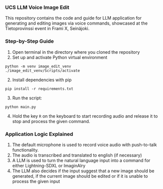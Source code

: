 ### UCS LLM Voice Image Edit
This repository contains the code and guide for LLM application for generating and editing images via voice commands, showcased at the Tietoprovinssi event in Frami X, Seinäjoki.

### Step-by-Step Guide
1. Open terminal in the directory where you cloned the repository
2. Set up and activate Python virtual environment
```
python -m venv image_edit_venv
./image_edit_venv/Scripts/activate
```
2. Install dependencies with pip
```
pip install -r requirements.txt
```
3. Run the script:
```
python main.py
```
4. Hold the key ```R``` on the keyboard to start recording audio and release it to stop and process the given command.

### Application Logic Explained
1. The default microphone is used to record voice audio with push-to-talk functionality.
2. The audio is transcribed and translated to english (if necessary)
3. A LLM is used to turn the natural language input into a command for either Lightning-SDXL or ImaginAlry
4. The LLM also decides if the input suggest that a new image should be generated, if the current image should be edited or if it is unable to process the given input
